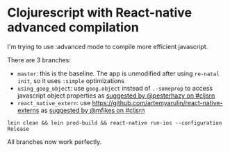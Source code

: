 # Clojurescript with React-native advanced compilation


I'm trying to use :advanced mode to compile more efficient javascript. 


There are 3 branches:

- `master`: this is the baseline. The app is unmodified after using `re-natal init`, so it uses `:simple` optimizations
- `using_goog_object`: use `goog.object` instead of `.-someprop` to access javascript object properties as [suggested by @pesterhazy on #cljsrn](https://clojurians.slack.com/archives/C0E1SN0NM/p1499027721025230)
- `react_native_extern`: use https://github.com/artemyarulin/react-native-externs as [suggested by @mfikes on #cljsrn](https://clojurians.slack.com/archives/C0E1SN0NM/p1499038866853638)
  
`lein clean && lein prod-build && react-native run-ios --configuration Release`  
 
 All branches now work perfectly.

